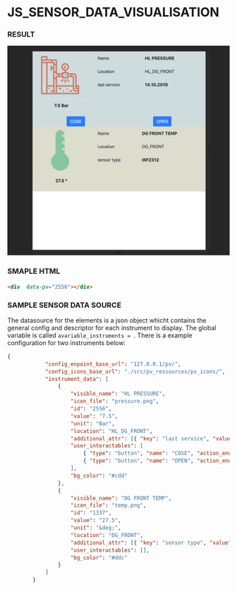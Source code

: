 # JS_SENSOR_DATA_VISUALISATION

### RESULT

<img src='/documentation/sample_result.png' />

### SMAPLE HTML
```html
<div  data-pv="2556"></div>
```

### SAMPLE SENSOR DATA SOURCE
The datasource for the elements is a json object whicht contains the general config and descriptor for each instrument to display. The global variable is called `avariable_instruments = `. There is a example configuration for two instruments below:

```json
{
            "config_enpoint_base_url": "127.0.0.1/pv/",
            "config_icons_base_url": "./src/pv_ressources/pv_icons/",
            "instrument_data": [
                {
                    "visible_name": "HL PRESSURE",
                    "icon_file": "pressure.png",
                    "id": "2556",
                    "value": "7.5",
                    "unit": "Bar",
                    "location": "HL_DG_FRONT",
                    "additional_attr": [{ "key": "last service", "value": "14.10.2019" }],
                    "user_interactables": [
                        { "type": "button", "name": "COSE", "action_endpoint": "btn1close" },
                        { "type": "button", "name": "OPEN", "action_endpoint": "btn1open" }
                    ],
                    "bg_color": "#cdd"
                },
                {
                    "visible_name": "DG FRONT TEMP",
                    "icon_file": "temp.png",
                    "id": "1337",
                    "value": "27.5",
                    "unit": "&deg;",
                    "location": "DG_FRONT",
                    "additional_attr": [{ "key": "sensor type", "value": "IRF2312" }],
                    "user_interactables": [],
                    "bg_color": "#ddc"
                }
            ]
        }
```

